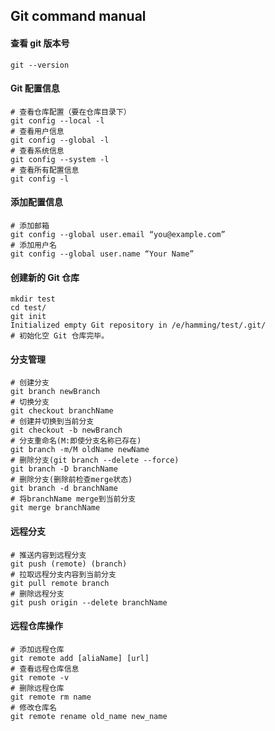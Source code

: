 ## Git command manual

#### 查看 git 版本号

```shell
git --version
```

#### Git 配置信息

```shell
# 查看仓库配置（要在仓库目录下）
git config --local -l
# 查看用户信息
git config --global -l
# 查看系统信息
git config --system -l 
# 查看所有配置信息
git config -l
```

#### 添加配置信息

```shell
# 添加邮箱
git config --global user.email “you@example.com”
# 添加用户名
git config --global user.name “Your Name”
```

#### 创建新的 Git 仓库

```shell
mkdir test
cd test/
git init
Initialized empty Git repository in /e/hamming/test/.git/
# 初始化空 Git 仓库完毕。
```

#### 分支管理

```shell
# 创建分支
git branch newBranch
# 切换分支
git checkout branchName
# 创建并切换到当前分支
git checkout -b newBranch
# 分支重命名(M:即使分支名称已存在)
git branch -m/M oldName newName
# 删除分支(git branch --delete --force)
git branch -D branchName
# 删除分支(删除前检查merge状态)
git branch -d branchName 
# 将branchName merge到当前分支
git merge branchName
```

#### 远程分支

```shell
# 推送内容到远程分支
git push (remote) (branch)
# 拉取远程分支内容到当前分支
git pull remote branch
# 删除远程分支
git push origin --delete branchName
```

#### 远程仓库操作

```shell
# 添加远程仓库
git remote add [aliaName] [url]
# 查看远程仓库信息
git remote -v
# 删除远程仓库
git remote rm name
# 修改仓库名
git remote rename old_name new_name  
```



